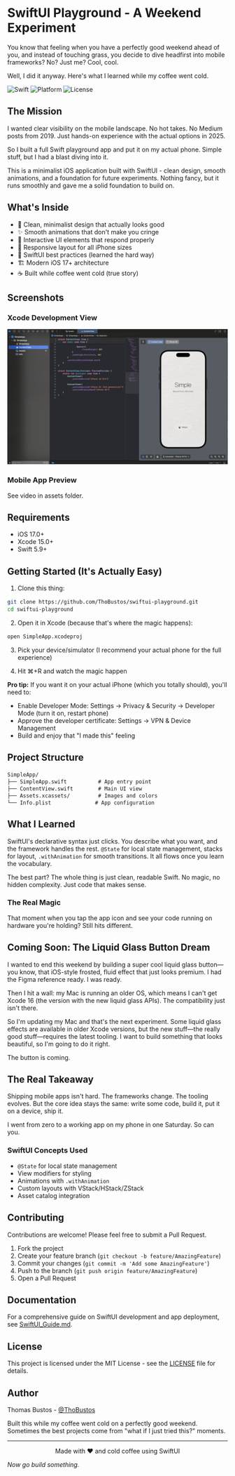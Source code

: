 # SwiftUI Playground - A Weekend Experiment

You know that feeling when you have a perfectly good weekend ahead of you, and instead of touching grass, you decide to dive headfirst into mobile frameworks? No? Just me? Cool, cool.

Well, I did it anyway. Here's what I learned while my coffee went cold.

![Swift](https://img.shields.io/badge/Swift-5.9-orange.svg)
![Platform](https://img.shields.io/badge/Platform-iOS%2017.0%2B-blue.svg)
![License](https://img.shields.io/badge/License-MIT-green.svg)

## The Mission

I wanted clear visibility on the mobile landscape. No hot takes. No Medium posts from 2019. Just hands-on experience with the actual options in 2025.

So I built a full Swift playground app and put it on my actual phone. Simple stuff, but I had a blast diving into it.

This is a minimalist iOS application built with SwiftUI - clean design, smooth animations, and a foundation for future experiments. Nothing fancy, but it runs smoothly and gave me a solid foundation to build on.

## What's Inside

- 🎨 Clean, minimalist design that actually looks good
- ✨ Smooth animations that don't make you cringe
- 🌟 Interactive UI elements that respond properly
- 📱 Responsive layout for all iPhone sizes
- 🎯 SwiftUI best practices (learned the hard way)
- 🏗️ Modern iOS 17+ architecture
- ☕ Built while coffee went cold (true story)

## Screenshots

### Xcode Development View
<p align="center">
  <img src="assets/xcode_view.png" width="800" alt="Xcode Development View">
</p>

### Mobile App Preview
See video in assets folder.

## Requirements

- iOS 17.0+
- Xcode 15.0+
- Swift 5.9+

## Getting Started (It's Actually Easy)

1. Clone this thing:
```bash
git clone https://github.com/ThoBustos/swiftui-playground.git
cd swiftui-playground
```

2. Open it in Xcode (because that's where the magic happens):
```bash
open SimpleApp.xcodeproj
```

3. Pick your device/simulator (I recommend your actual phone for the full experience)

4. Hit ⌘+R and watch the magic happen

**Pro tip:** If you want it on your actual iPhone (which you totally should), you'll need to:
- Enable Developer Mode: Settings → Privacy & Security → Developer Mode (turn it on, restart phone)
- Approve the developer certificate: Settings → VPN & Device Management
- Build and enjoy that "I made this" feeling

## Project Structure

```
SimpleApp/
├── SimpleApp.swift          # App entry point
├── ContentView.swift        # Main UI view
├── Assets.xcassets/         # Images and colors
└── Info.plist              # App configuration
```

## What I Learned

SwiftUI's declarative syntax just clicks. You describe what you want, and the framework handles the rest. `@State` for local state management, stacks for layout, `.withAnimation` for smooth transitions. It all flows once you learn the vocabulary.

The best part? The whole thing is just clean, readable Swift. No magic, no hidden complexity. Just code that makes sense.

### The Real Magic
That moment when you tap the app icon and see your code running on hardware you're holding? Still hits different.

## Coming Soon: The Liquid Glass Button Dream

I wanted to end this weekend by building a super cool liquid glass button—you know, that iOS-style frosted, fluid effect that just looks premium. I had the Figma reference ready. I was ready.

Then I hit a wall: my Mac is running an older OS, which means I can't get Xcode 16 (the version with the new liquid glass APIs). The compatibility just isn't there.

So I'm updating my Mac and that's the next experiment. Some liquid glass effects are available in older Xcode versions, but the new stuff—the really good stuff—requires the latest tooling. I want to build something that looks beautiful, so I'm going to do it right.

The button is coming.

## The Real Takeaway

Shipping mobile apps isn't hard. The frameworks change. The tooling evolves. But the core idea stays the same: write some code, build it, put it on a device, ship it.

I went from zero to a working app on my phone in one Saturday. So can you.

### SwiftUI Concepts Used
- `@State` for local state management
- View modifiers for styling
- Animations with `.withAnimation`
- Custom layouts with VStack/HStack/ZStack
- Asset catalog integration

## Contributing

Contributions are welcome! Please feel free to submit a Pull Request.

1. Fork the project
2. Create your feature branch (`git checkout -b feature/AmazingFeature`)
3. Commit your changes (`git commit -m 'Add some AmazingFeature'`)
4. Push to the branch (`git push origin feature/AmazingFeature`)
5. Open a Pull Request

## Documentation

For a comprehensive guide on SwiftUI development and app deployment, see [SwiftUI_Guide.md](SwiftUI_Guide.md).

## License

This project is licensed under the MIT License - see the [LICENSE](LICENSE) file for details.

## Author

Thomas Bustos - [@ThoBustos](https://github.com/ThoBustos)

Built this while my coffee went cold on a perfectly good weekend. Sometimes the best projects come from "what if I just tried this?" moments.

---

<p align="center">
  Made with ❤️ and cold coffee using SwiftUI
</p>

*Now go build something.*